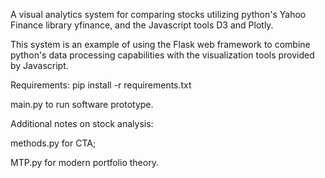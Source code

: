 A visual analytics system for comparing stocks utilizing python's Yahoo Finance library yfinance, and the Javascript tools D3 and Plotly. 

This system is an example of using the Flask web framework to combine python's data processing capabilities with the visualization tools provided by Javascript.

Requirements:
pip install -r requirements.txt

main.py to run software prototype. 

Additional notes on stock analysis:

methods.py for CTA;

MTP.py for modern portfolio theory.


